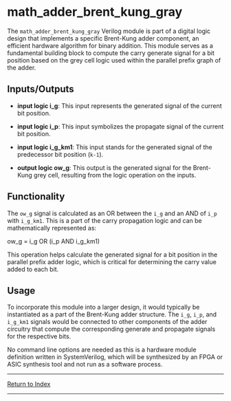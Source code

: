 # math_adder_brent_kung_gray

The `math_adder_brent_kung_gray` Verilog module is part of a digital logic design that implements a specific Brent-Kung adder component, an efficient hardware algorithm for binary addition. This module serves as a fundamental building block to compute the carry generate signal for a bit position based on the grey cell logic used within the parallel prefix graph of the adder.

## Inputs/Outputs

- **input logic i_g**: This input represents the generated signal of the current bit position.

- **input logic i_p**: This input symbolizes the propagate signal of the current bit position.

- **input logic i_g_km1**: This input stands for the generated signal of the predecessor bit position (`k-1`).

- **output logic ow_g**: This output is the generated signal for the Brent-Kung grey cell, resulting from the logic operation on the inputs.

## Functionality

The `ow_g` signal is calculated as an OR between the `i_g` and an AND of `i_p` with `i_g_km1`. This is a part of the carry propagation logic and can be mathematically represented as:

ow_g = i_g OR (i_p AND i_g_km1)

This operation helps calculate the generated signal for a bit position in the parallel prefix adder logic, which is critical for determining the carry value added to each bit.

## Usage

To incorporate this module into a larger design, it would typically be instantiated as a part of the Brent-Kung adder structure. The `i_g`, `i_p`, and `i_g_km1` signals would be connected to other components of the adder circuitry that compute the corresponding generate and propagate signals for the respective bits.

No command line options are needed as this is a hardware module definition written in SystemVerilog, which will be synthesized by an FPGA or ASIC synthesis tool and not run as a software process.

---

[Return to Index](index.md)

---
